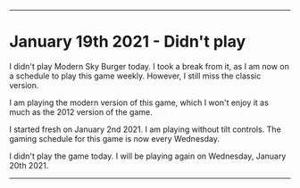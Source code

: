 
***

# January 19th 2021 - Didn't play

I didn't play Modern Sky Burger today. I took a break from it, as I am now on a schedule to play this game weekly. However, I still miss the classic version.

I am playing the modern version of this game, which I won't enjoy it as much as the 2012 version of the game.

I started fresh on January 2nd 2021. I am playing without tilt controls. The gaming schedule for this game is now every Wednesday.

I didn't play the game today. I will be playing again on Wednesday, January 20th 2021.

***

